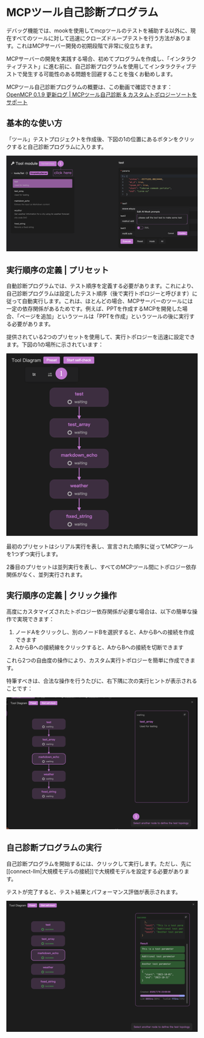 # MCPツール自己診断プログラム

デバッグ機能では、mookを使用してmcpツールのテストを補助する以外に、現在すべてのツールに対して迅速にクローズドループテストを行う方法があります。これはMCPサーバー開発の初期段階で非常に役立ちます。

MCPサーバーの開発を実践する場合、初めてプログラムを作成し、「インタラクティブテスト」に進む前に、自己診断プログラムを使用してインタラクティブテストで発生する可能性のある問題を回避することを強くお勧めします。

MCPツール自己診断プログラムの概要は、この動画で確認できます：[OpenMCP 0.1.9 更新ログ | MCPツール自己診断 & カスタムトポロジーソートをサポート](https://www.youtube.com/watch?v=QoAhHv1IAuw)

## 基本的な使い方

「ツール」テストプロジェクトを作成後、下図の1の位置にあるボタンをクリックすると自己診断プログラムに入ります。

![](./images/click-self-check.png)

## 実行順序の定義 | プリセット

自動診断プログラムでは、テスト順序を定義する必要があります。これにより、自己診断プログラムは設定したテスト順序（後で実行トポロジーと呼びます）に従って自動実行します。これは、ほとんどの場合、MCPサーバーのツールには一定の依存関係があるためです。例えば、PPTを作成するMCPを開発した場合、「ページを追加」というツールは「PPTを作成」というツールの後に実行する必要があります。

提供されている2つのプリセットを使用して、実行トポロジーを迅速に設定できます。下図の1の場所に示されています：

![](./images/preset-self-check.png)

最初のプリセットはシリアル実行を表し、宣言された順序に従ってMCPツールを1つずつ実行します。

2番目のプリセットは並列実行を表し、すべてのMCPツール間にトポロジー依存関係がなく、並列実行されます。

## 実行順序の定義 | クリック操作

高度にカスタマイズされたトポロジー依存関係が必要な場合は、以下の簡単な操作で実現できます：

1. ノードAをクリックし、別のノードBを選択すると、AからBへの接続を作成できます
2. AからBへの接続線をクリックすると、AからBへの接続を切断できます

これら2つの自由度の操作により、カスタム実行トポロジーを簡単に作成できます。

特筆すべきは、合法な操作を行うたびに、右下隅に次の実行ヒントが表示されることです：

![](./images/self-define-self-check.png)

## 自己診断プログラムの実行

自己診断プログラムを開始するには、クリックして実行します。ただし、先に[[connect-llm|大規模モデルの接続]]で大規模モデルを設定する必要があります。

テストが完了すると、テスト結果とパフォーマンス評価が表示されます。

![](./images/self-check-result.png)